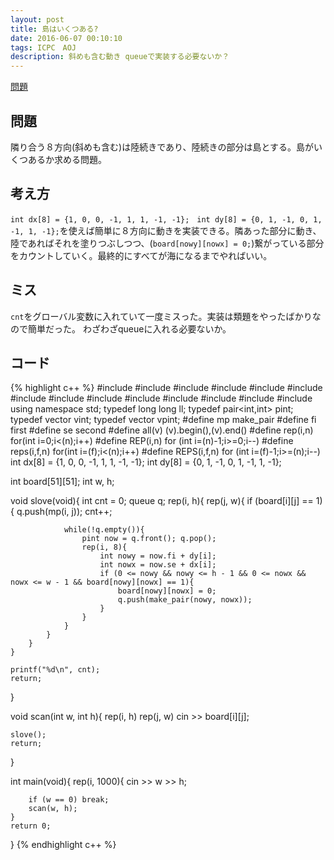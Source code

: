 ```yaml
---
layout: post
title: 島はいくつある?
date: 2016-06-07 00:10:10
tags: ICPC　AOJ
description: 斜めも含む動き queueで実装する必要ないか？
---
```


[問題](http://judge.u-aizu.ac.jp/onlinejudge/description.jsp?id=1160)

## 問題
隣り合う８方向(斜めも含む)は陸続きであり、陸続きの部分は島とする。島がいくつあるか求める問題。

## 考え方
`int dx[8] = {1, 0, 0, -1, 1, 1, -1, -1};　int dy[8] = {0, 1, -1, 0, 1, -1, 1, -1};`を使えば簡単に８方向に動きを実装できる。隣あった部分に動き、陸であればそれを塗りつぶしつつ、(`board[nowy][nowx] = 0;`)繋がっている部分をカウントしていく。最終的にすべてが海になるまでやればいい。

## ミス
`cnt`をグローバル変数に入れていて一度ミスった。実装は類題をやったばかりなので簡単だった。
わざわざqueueに入れる必要ないか。

## コード

{% highlight c++ %}
#include <iostream>
#include <string>
#include <algorithm>
#include <functional>
#include <vector>
#include <stack>
#include <queue>
#include <set>
#include <bitset>
#include <map>
#include <cstdio>
#include <cstdlib>
#include <cstring>
#include <cmath>
using namespace std;
typedef long long ll;
typedef pair<int,int> pint;
typedef vector<int> vint;
typedef vector<pint> vpint;
#define mp make_pair
#define fi first
#define se second
#define all(v) (v).begin(),(v).end()
#define rep(i,n) for(int i=0;i<(n);i++)
#define REP(i,n) for (int i=(n)-1;i>=0;i--)
#define reps(i,f,n) for(int i=(f);i<(n);i++)
#define REPS(i,f,n) for (int i=(f)-1;i>=(n);i--)
int dx[8] = {1, 0, 0, -1, 1, 1, -1, -1};
int dy[8] = {0, 1, -1, 0, 1, -1, 1, -1};

int board[51][51];
int w, h;

void slove(void){
	int cnt = 0;
	queue<pint> q;
	rep(i, h){
		rep(j, w){
			if (board[i][j] == 1){
				q.push(mp(i, j));
				cnt++;

				while(!q.empty()){
					pint now = q.front(); q.pop();
					rep(i, 8){
						int nowy = now.fi + dy[i];
						int nowx = now.se + dx[i];
						if (0 <= nowy && nowy <= h - 1 && 0 <= nowx && nowx <= w - 1 && board[nowy][nowx] == 1){
							board[nowy][nowx] = 0;
							q.push(make_pair(nowy, nowx));
						}
					}
				}
			}
		}
	}

	printf("%d\n", cnt);
	return;
}

void scan(int w, int h){
	rep(i, h) rep(j, w) cin >> board[i][j];

	slove();
	return;
}

int main(void){
	rep(i, 1000){
		cin >> w >> h;

		if (w == 0) break;
		scan(w, h);
	}
	return 0;
}
{% endhighlight c++ %}